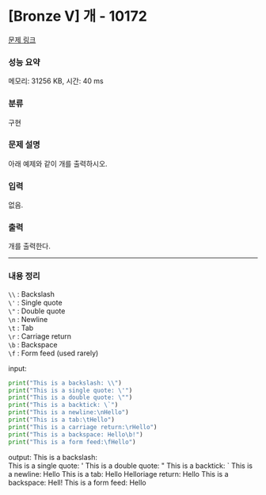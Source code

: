 # [Bronze V] 개 - 10172 

[문제 링크](https://www.acmicpc.net/problem/10172) 

### 성능 요약

메모리: 31256 KB, 시간: 40 ms

### 분류

구현

### 문제 설명

<p>아래 예제와 같이 개를 출력하시오.</p>

### 입력 

 <p>없음.</p>

### 출력 

 <p>개를 출력한다.</p>

***

### 내용 정리

`\\` : Backslash <br>
`\'` : Single quote <br>
`\"` : Double quote <br>
`\n` : Newline <br>
`\t` : Tab <br>
`\r` : Carriage return <br>
`\b` : Backspace <br>
`\f` : Form feed (used rarely) <br>

input: 
```python
print("This is a backslash: \\")
print("This is a single quote: \'")
print("This is a double quote: \"")
print("This is a backtick: \`")
print("This is a newline:\nHello")
print("This is a tab:\tHello")
print("This is a carriage return:\rHello")
print("This is a backspace: Hello\b!")
print("This is a form feed:\fHello")
```
output: 
This is a backslash: \
This is a single quote: '
This is a double quote: "
This is a backtick: `
This is a newline:
Hello
This is a tab:	Hello
Helloriage return: Hello
This is a backspace: Hell!
This is a form feed:
Hello




